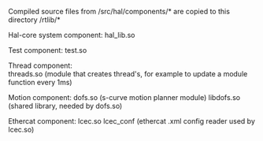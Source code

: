 Compiled source files from /src/hal/components/* are copied to this directory /rtlib/*

Hal-core system component:
    hal_lib.so
    
Test component:
	test.so 
	
Thread component:	
    threads.so (module that creates thread's, for example to update a module function every 1ms)
    
Motion component:
    dofs.so (s-curve motion planner module)
    libdofs.so (shared library, needed by dofs.so) 

Ethercat component:
	lcec.so
	lcec_conf (ethercat .xml config reader used by lcec.so)

